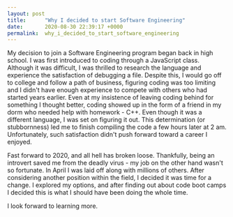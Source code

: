 ```yaml
---
layout: post
title:      "Why I decided to start Software Engineering"
date:       2020-08-30 22:39:17 +0000
permalink:  why_i_decided_to_start_software_engineering
---
```



My decision to join a Software Engineering program began back in high school. I was first introduced to coding through a JavaScript class. Although it was difficult, I was thrilled to research the language and experience the satisfaction of debugging a file. Despite this, I would go off to college and follow a path of business, figuring coding was too limiting and I didn't have enough experience to compete with others who had started years earlier. Even at my insistence of leaving coding behind for something I thought better, coding showed up in the form of a friend in my dorm who needed help with homework - C++. Even though it was a different language, I was set on figuring it out. This determination (or stubbornness) led me to finish compiling the code a few hours later at 2 am. Unfortunately, such satisfaction didn't push forward toward a career I enjoyed.

Fast forward to 2020, and all hell has broken loose. Thankfully, being an introvert saved me from the deadly virus - my job on the other hand wasn't so fortunate. In April I was laid off along with millions of others. After considering another position within the field, I decided it was time for a change. I explored my options, and after finding out about code boot camps I decided this is what I should have been doing the whole time.

I look forward to learning more.
